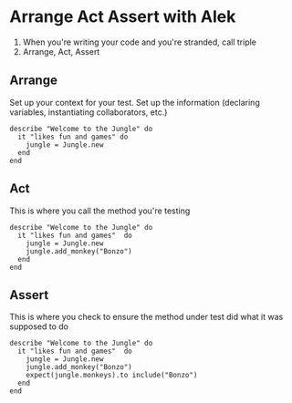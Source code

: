 # Arrange Act Assert with Alek

1. When you're writing your code and you're stranded, call triple
1. Arrange, Act, Assert

## Arrange

Set up your context for your test. Set up the information (declaring variables,
instantiating collaborators, etc.)

```
describe "Welcome to the Jungle" do
  it "likes fun and games" do
    jungle = Jungle.new
  end
end
```

## Act

This is where you call the method you're testing

```
describe "Welcome to the Jungle" do
  it "likes fun and games"  do
    jungle = Jungle.new
    jungle.add_monkey("Bonzo")
  end
end
```

## Assert

This is where you check to ensure the method under test did what it was supposed
to do

```
describe "Welcome to the Jungle" do
  it "likes fun and games"  do
    jungle = Jungle.new
    jungle.add_monkey("Bonzo")
    expect(jungle.monkeys).to include("Bonzo")
  end
end
```

